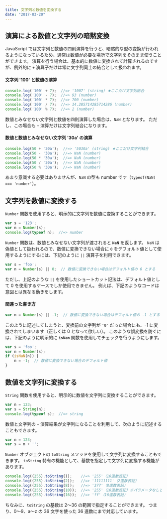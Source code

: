 ```yaml
---
title: 文字列と数値を変換する
date: "2017-03-20"
---
```



演算による数値と文字列の暗黙変換
----

JavaScript では文字列と数値の四則演算を行うと、暗黙的な型の変換が行われるようになっているため、通常は数値が必要な場所で文字列をそのまま使うことができます。
演算を行う場合は、基本的に数値に変換されて計算されるのですが、例外的に `+` 演算子だけは常に文字列同士の結合として扱われます。

#### 文字列 '100' と数値の演算

~~~ javascript
console.log('100' + 7);  //=> '1007' (string) ★ここだけ文字列結合
console.log('100' - 7);  //=> 93 (number)
console.log('100' * 7);  //=> 700 (number)
console.log('100' / 7);  //=> 14.285714285714286 (number)
console.log('100' % 7);  //=> 2 (number)
~~~

数値とみなせない文字列と数値を四則演算した場合は、`NaN` となります。
ただし、この場合も `+` 演算だけは文字列結合になります。

#### 数値と数値とみなせない文字列 '30a' の演算

~~~ javascript
console.log(50 + '30a');  //=> '5030a' (string) ★ここだけ文字列結合
console.log(50 - '30a');  //=> NaN (number)
console.log(50 * '30a');  //=> NaN (number)
console.log(50 / '30a');  //=> NaN (number)
console.log(50 % '30a');  //=> NaN (number)
~~~

<div class="note">
あまり意識する必要はありませんが、<code>NaN</code> の型も number です（<code>typeof(NaN) === 'number'</code>）。
</div>


文字列を数値に変換する
----

`Number` 関数を使用すると、明示的に文字列を数値に変換することができます。

~~~ javascript
var s = '123';
var n = Number(s);
console.log(typeof n);  //=> number
~~~

`Number` 関数は、数値とみなせない文字列が渡されると **`NaN`** を返します。
`NaN` は偽値として扱われるので、数値に変換できない場合に `0` をデフォルト値として使用するようにするには、下記のように `||` 演算子を利用できます。

~~~ javascript
var s = 'foo';
var n = Number(s) || 0;  // 数値に変換できない場合はデフォルト値の 0 とする
~~~

ただし、上記のような `||` を使用したショートカット記法は、デフォルト値として 0 を使用するケースでしか使用できません。
例えば、下記のようなコードは意図とは異なる動きをします。

#### 間違った書き方

~~~ javascript
var n = Number(s) || -1;  // 数値に変換できない場合はデフォルト値の -1 とする
~~~

このように記述してしまうと、変換前の文字列が `'0'` だった場合にも、-1 に変換されてしまいます（正しくは 0 となって欲しい）。
このような誤変換を防ぐには、下記のように明示的に **`isNan`** 関数を使用してチェックを行うようにします。

~~~ javascript
var s = 'foo';
var n = Number(s);
if (isNaN(n)) {
    n = -1;  // 数値に変換できない場合のデフォルト値
}
~~~


数値を文字列に変換する
----

`String` 関数を使用すると、明示的に数値を文字列に変換することができます。

~~~ javascript
var n = 123;
var s = String(n);
console.log(typeof s);  //=> string
~~~

数値と文字列の `+` 演算結果が文字列になることを利用して、次のように記述することもできます。

~~~ javascript
var n = 123;
var s = n + '';
~~~

`Number` オブジェクトの `toString` メソッドを使用して文字列に変換することもできます。
`toString` 特有の機能として、基数を指定して文字列に変換する機能があります。

~~~ javascript
console.log((255).toString());    //=> '255'（10進数表記）
console.log((255).toString(2));   //=> '11111111'（2進数表記）
console.log((255).toString(8));   //=> '377'（8進数表記）
console.log((255).toString(10));  //=> '255'（10進数表記）※パラメータなしと同じ
console.log((255).toString(16));  //=> 'ff'（16進数表記）
~~~

ちなみに、`toString` の基数は 2～36 の範囲で指定することができます。
つまり、0～9、a～z の 36 文字を使った 36 進数にまで対応しています。

